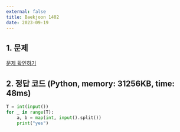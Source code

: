 ```yaml
---
external: false
title: Baekjoon 1402
date: 2023-09-19
---
```


## 1. 문제

[문제 확인하기](https://www.acmicpc.net/problem/1402)

## 2. 정답 코드 (Python, memory: 31256KB, time: 48ms)

```python
T = int(input())
for _ in range(T):
    a, b = map(int, input().split())
    print("yes")
```
